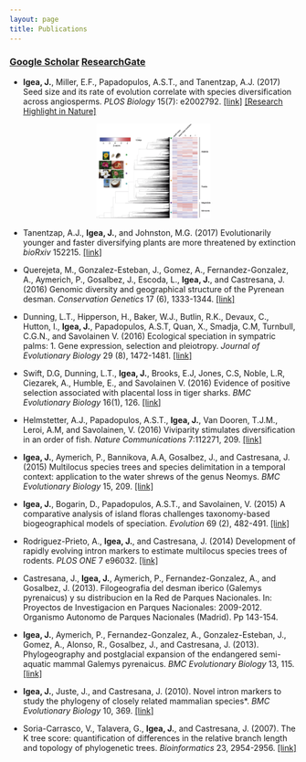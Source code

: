 ```yaml
---
layout: page
title: Publications
---
```


### [Google Scholar](https://scholar.google.com/citations?user=8gKp6zgAAAAJ&hl=en)       [ResearchGate](https://www.researchgate.net/profile/Javier_Igea)

* **Igea, J.**, Miller, E.F., Papadopulos, A.S.T., and Tanentzap, A.J. (2017) Seed size and its rate of evolution correlate with species diversification across angiosperms. *PLOS Biology* 15(7): e2002792. [[link]](https://doi.org/10.1371/journal.pbio.2002792) [[Research Highlight in Nature]](https://www.nature.com/articles/d41586-017-02001-x)
<p align="center">
<a href="/files/Igea2017PLOSBiol.png">
  <img src="/files/Igea2017PLOSBiol.png" alt="Igea2017PLOSBiol" width='200'/>
</a>
</p>

* Tanentzap, A.J., **Igea, J.**, and Johnston, M.G. (2017) Evolutionarily younger and faster diversifying plants are more threatened by extinction *bioRxiv* 152215. [[link]](http://www.biorxiv.org/content/early/2017/06/27/152215)

* Querejeta, M., Gonzalez-Esteban, J., Gomez, A., Fernandez-Gonzalez, A., Aymerich, P., Gosalbez, J., Escoda, L., **Igea, J.**, and Castresana, J. (2016) Genomic diversity and geographical structure of the Pyrenean desman. *Conservation Genetics* 17 (6), 1333-1344. [[link]](https://link.springer.com/article/10.1007/s10592-016-0865-y)

* Dunning, L.T., Hipperson, H., Baker, W.J., Butlin, R.K., Devaux, C., Hutton, I., **Igea, J.**, Papadopulos, A.S.T, Quan, X., Smadja, C.M, Turnbull, C.G.N., and Savolainen V. (2016) Ecological speciation in sympatric palms: 1. Gene expression, selection and pleiotropy. *Journal of Evolutionary Biology* 29 (8), 1472-1481. [[link]](http://onlinelibrary.wiley.com/link/10.1111/jeb.12895/abstract)

* Swift, D.G, Dunning, L.T., **Igea, J.**, Brooks, E.J, Jones, C.S, Noble, L.R, Ciezarek, A., Humble, E., and Savolainen V. (2016) Evidence of positive selection associated with placental loss in tiger sharks. *BMC Evolutionary Biology* 16(1), 126. [[link]](https://bmcevolbiol.biomedcentral.com/articles/10.1186/s12862-016-0696-y)

* Helmstetter, A.J., Papadopulos, A.S.T., **Igea, J.**, Van Dooren, T.J.M., Leroi, A.M, and Savolainen, V. (2016) Viviparity stimulates diversification in an order of fish. *Nature Communications* 7:112271, 209. [[link]](https://www.nature.com/articles/ncomms11271)

* **Igea, J.**, Aymerich, P., Bannikova, A.A, Gosalbez, J., and Castresana, J. (2015) Multilocus species trees and species delimitation in a temporal context: application to the water shrews of the genus Neomys. *BMC Evolutionary Biology* 15, 209. [[link]](http://bmcevolbiol.biomedcentral.com/articles/10.1186/s12862-015-0485-z)

* **Igea, J.**, Bogarin, D., Papadopulos, A.S.T., and Savolainen, V. (2015) A comparative analysis of island floras challenges taxonomy-based biogeographical models of speciation. *Evolution* 69 (2), 482-491. [[link]](http://onlinelibrary.wiley.com/link/10.1111/evo.12587/abstract)

* Rodriguez-Prieto, A., **Igea, J.**, and Castresana, J. (2014) Development of rapidly evolving intron markers to estimate multilocus species trees of rodents. *PLOS ONE* 7 e96032. [[link]](http://journals.plos.org/plosone/article?id=10.1371/journal.pone.0096032)

* Castresana, J., **Igea, J.**, Aymerich, P., Fernandez-Gonzalez, A., and Gosalbez, J. (2013). Filogeografia del desman iberico (Galemys pyrenaicus) y su distribucion en la Red de Parques Nacionales. In: Proyectos de Investigacion en Parques Nacionales: 2009-2012. Organismo Autonomo de Parques Nacionales (Madrid). Pp 143-154.

* **Igea, J.**, Aymerich, P., Fernandez-Gonzalez, A., Gonzalez-Esteban, J., Gomez, A., Alonso, R., Gosalbez, J., and Castresana, J. (2013). Phylogeography and postglacial expansion of the endangered semi-aquatic mammal Galemys pyrenaicus. *BMC Evolutionary Biology* 13, 115. [[link]](http://bmcevolbiol.biomedcentral.com/articles/10.1186/1471-2148-13-115)

* **Igea, J.**, Juste, J., and Castresana, J. (2010). Novel intron markers to study the phylogeny of closely related mammalian species*. *BMC Evolutionary Biology* 10, 369. [[link]](http://bmcevolbiol.biomedcentral.com/articles/10.1186/1471-2148-10-369)

* Soria-Carrasco, V., Talavera, G., **Igea, J.**, and Castresana, J. (2007). The K tree score: quantification of differences in the relative branch length and topology of phylogenetic trees. *Bioinformatics* 23, 2954-2956. [[link]](http://bioinformatics.oxfordjournals.org/content/23/21/2954.full)
